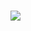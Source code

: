<h1>
    <img src="https://ik.imagekit.io/oaybbtuoxo/Screenshot_2020-09-26-11-57-24-772_host.exp.exponent_OTm9hEutw.jpg">
</h1>